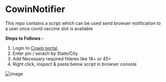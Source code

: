 # CowinNotifier
This repo contains a script which can be used send browser notification to a user once covid vaccine slot is available 

 <b> Steps to Follows - </b>

 <ol>
  <li>Login to <a href="https://selfregistration.cowin.gov.in/" target="_parent"> Cowin portal </a> </b></li>
  <li>Enter pin / serach by State/City </li>
  <li>Add Necessary required filteres like 18+ or 45+</li>
  <li>Right click, inspect & paste below script in browser console</li>
</ol>

![image](https://user-images.githubusercontent.com/8316941/117449243-61a5b080-af5d-11eb-9609-6dbe2fed83e1.png)


